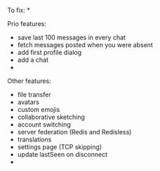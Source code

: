 To fix:
* 

Prio features:
* save last 100 messages in every chat
* fetch messages posted when you were absent
* add first profile dialog
* add a chat
* 

Other features:
* file transfer
* avatars
* custom emojis
* collaborative sketching
* account switching
* server federation (Redis and Redisless)
* translations
* settings page (TCP skipping)
* update lastSeen on disconnect
* 
